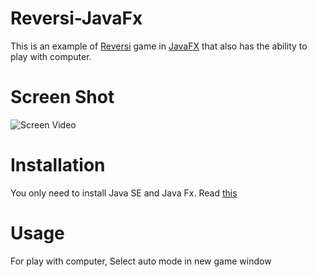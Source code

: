 # Reversi-JavaFx

This is an example of [Reversi](https://en.wikipedia.org/wiki/Reversi) game in [JavaFX](https://openjfx.io) that also has the ability to play with computer.

# Screen Shot

![Screen Video](https://github.com/ali449/Reversi-JavaFx/blob/main/r1.png?raw=true)

# Installation

You only need to install Java SE and Java Fx. Read [this](https://openjfx.io/openjfx-docs/)

# Usage
For play with computer, Select auto mode in new game window
